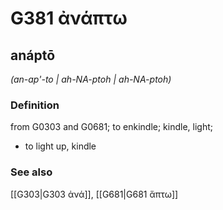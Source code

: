 # G381 ἀνάπτω

## anáptō

_(an-ap'-to | ah-NA-ptoh | ah-NA-ptoh)_

### Definition

from G0303 and G0681; to enkindle; kindle, light; 

- to light up, kindle

### See also

[[G303|G303 ἀνά]], [[G681|G681 ἅπτω]]
